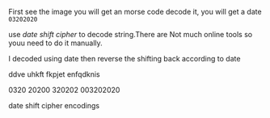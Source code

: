 First see the image you will get an morse code
decode it, you will get a date `03202020`

use *date shift cipher* to decode string.There are Not much online tools so youu need to do it manually.

I decoded using date then reverse the shifting back according to date

ddve uhkft fkpjet enfqdknis

0320 20200 320202 003202020

date shift cipher encodings

